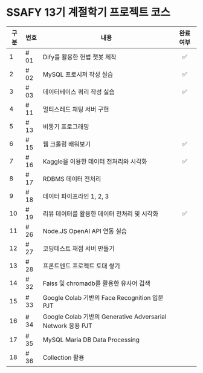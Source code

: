 # SSAFY 13기 계절학기 프로젝트 코스

| 구분 | 번호 | 내용 | 완료 여부|
|------|------|------|:-:|
| 1 | # 01 | Dify를 활용한 헌법 챗봇 제작 |✅|
| 2 | # 02 | MySQL 프로시저 작성 실습 | ✅
| 3 | # 03 | 데이터베이스 쿼리 작성 실습 | ✅
| 4 | # 11 | 멀티스레드 채팅 서버 구현 |
| 5 | # 13 | 비동기 프로그래밍 |
| 6 | # 15 | 웹 크롤링 배워보기 | ✅
| 7 | # 16 | Kaggle을 이용한 데이터 전처리와 시각화 | ✅
| 8 | # 17 | RDBMS 데이터 전처리 |
| 9 | # 18 | 데이터 파이프라인 1, 2, 3 |
|10 | # 19 | 리뷰 데이터를 활용한 데이터 전처리 및 시각화 | ✅
|11 | # 26 | Node.JS OpenAI API 연동 실습 |
|12 | # 27 | 코딩테스트 채점 서버 만들기 |
|13 | # 28 | 프론트엔드 프로젝트 토대 쌓기 |
|14 | # 32 | Faiss 및 chromadb를 활용한 유사어 검색 |
|15 | # 33 | Google Colab 기반의 Face Recognition 입문 PJT |
|16 | # 34 | Google Colab 기반의 Generative Adversarial Network 응용 PJT |
|17 | # 35 | MySQL Maria DB Data Processing |
|18 | # 36 | Collection 활용 |
